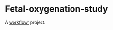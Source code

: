 # Fetal-oxygenation-study

A [workflowr][] project.

[workflowr]: https://github.com/workflowr/workflowr
